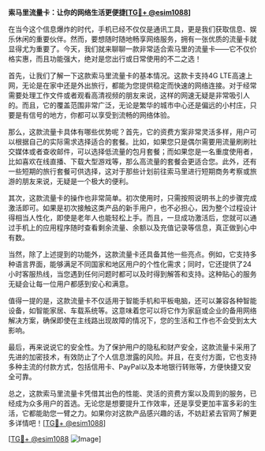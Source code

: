 **索马里流量卡：让你的网络生活更便捷[[TG💪+ @esim1088](https://t.me/s/esim1088)]**

在当今这个信息爆炸的时代，手机已经不仅仅是通讯工具，更是我们获取信息、娱乐休闲的重要伙伴。然而，要想随时随地畅享网络服务，拥有一张优质的流量卡就显得尤为重要了。今天，我们就来聊聊一款非常适合索马里的流量卡——它不仅价格实惠，而且功能强大，绝对是您出行或日常使用的不二之选！

首先，让我们了解一下这款索马里流量卡的基本情况。这款卡支持4G LTE高速上网，无论是在家中还是外出旅行，都能为您提供稳定而快速的网络连接。对于经常需要处理工作文件或者观看高清视频的朋友来说，这样的网速无疑是非常吸引人的。而且，它的覆盖范围非常广泛，无论是繁华的城市中心还是偏远的小村庄，只要是有信号的地方，你都可以享受到流畅的网络体验。

那么，这款流量卡具体有哪些优势呢？首先，它的资费方案非常灵活多样，用户可以根据自己的实际需求选择适合的套餐。比如，如果您只是偶尔需要用流量刷刷社交媒体或者查收邮件，可以选择低流量的包月套餐；而如果您是一名重度使用者，比如喜欢在线直播、下载大型游戏等，那么高流量的套餐会更适合您。此外，还有一些短期的旅行套餐可供选择，这对于那些计划前往索马里进行短期商务考察或旅游的朋友来说，无疑是一个极大的便利。

其次，这款流量卡的操作也非常简单。初次使用时，只需按照说明书上的步骤完成激活即可。如果是初次接触这类产品的新手用户，也不必担心，因为整个过程设计得相当人性化，即使是老年人也能轻松上手。而且，一旦成功激活后，您就可以通过手机上的应用程序随时查看剩余流量、余额以及充值记录等信息，真正做到心中有数。

当然，除了上述提到的功能外，这款流量卡还具备其他一些亮点。例如，它支持多种语言界面，能够满足不同国家和地区用户的个性化需求；同时，它还提供了24小时客服热线，当您遇到任何问题时都可以及时得到解答和支持。这种贴心的服务无疑会让每一位用户都感到安心和满意。

值得一提的是，这款流量卡不仅适用于智能手机和平板电脑，还可以兼容各种智能设备，如智能家居、车载系统等。这意味着您可以将它作为家庭或企业的备用网络解决方案，确保即使在主线路出现故障的情况下，您的生活和工作也不会受到太大影响。

最后，再来说说它的安全性。为了保护用户的隐私和财产安全，这款流量卡采用了先进的加密技术，有效防止了个人信息泄露的风险。并且，在支付方面，它也支持多种主流的付款方式，包括信用卡、PayPal以及本地银行转账等，方便快捷又安全可靠。

总之，这款索马里流量卡凭借其出色的性能、灵活的资费方案以及周到的服务，已经成为众多用户的首选。无论您是想要提升工作效率，还是享受更加丰富多彩的生活，它都能助您一臂之力。如果你对这款产品感兴趣的话，不妨赶紧去官网了解更多详情吧！[[TG💪+ @esim1088](https://t.me/s/esim1088)]

[[TG💪+ @esim1088](https://t.me/s/esim1088) ![Image](https://i.postimg.cc/4NQfJmqS/Snipaste-2025-05-13-00-14-12.png)]